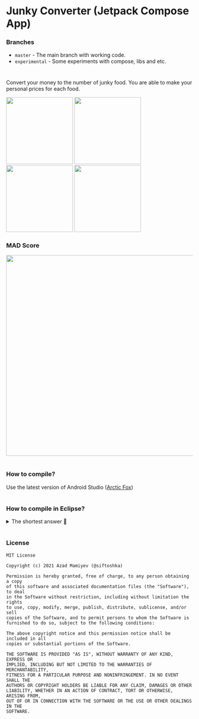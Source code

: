 # Junky Converter (Jetpack Compose App)
### Branches
- ```master``` - The main branch with working code.
- ```experimental``` - Some experiments with compose, libs and etc.
#
Convert your money to the number of junky food. You are able to make your personal prices for each food.
<p>
  <img width="180" src="https://user-images.githubusercontent.com/22058062/140297224-33ca8ef0-ac12-445f-bfeb-189309569357.png">
  <img width="180" src="https://user-images.githubusercontent.com/22058062/139627982-27aebc0e-77a3-414b-8a78-d58b3c0eeba3.png">
  <img width="180" src="https://user-images.githubusercontent.com/22058062/139628284-586148d1-bf01-4239-90f7-d689263b0a40.png">
  <img width="180" src="https://user-images.githubusercontent.com/22058062/139628029-bcdd2507-2524-4a63-8446-0583c638bea0.png">
</p>

### MAD Score
<p>
  <img width="540" src="https://user-images.githubusercontent.com/22058062/140297414-025d82f2-d4d8-4e8f-9908-e013cb48c559.png">
</p>

#
### How to compile?
Use the latest version of Android Studio (<a href="https://developer.android.com/studio">Arctic Fox</a>)
#
### How to compile in Eclipse?
<details>
<summary>The shortest answer 🚀</summary>
  
![](https://media3.giphy.com/media/5xtDarC0XyqmUhD5eDK/giphy.gif?cid=790b761105c7719681cdce16dd101228b007d25f74bc1c98&rid=giphy.gif)
</details>

#
### License
```
MIT License

Copyright (c) 2021 Azad Mamiyev (@siftoshka)

Permission is hereby granted, free of charge, to any person obtaining a copy
of this software and associated documentation files (the "Software"), to deal
in the Software without restriction, including without limitation the rights
to use, copy, modify, merge, publish, distribute, sublicense, and/or sell
copies of the Software, and to permit persons to whom the Software is
furnished to do so, subject to the following conditions:

The above copyright notice and this permission notice shall be included in all
copies or substantial portions of the Software.

THE SOFTWARE IS PROVIDED "AS IS", WITHOUT WARRANTY OF ANY KIND, EXPRESS OR
IMPLIED, INCLUDING BUT NOT LIMITED TO THE WARRANTIES OF MERCHANTABILITY,
FITNESS FOR A PARTICULAR PURPOSE AND NONINFRINGEMENT. IN NO EVENT SHALL THE
AUTHORS OR COPYRIGHT HOLDERS BE LIABLE FOR ANY CLAIM, DAMAGES OR OTHER
LIABILITY, WHETHER IN AN ACTION OF CONTRACT, TORT OR OTHERWISE, ARISING FROM,
OUT OF OR IN CONNECTION WITH THE SOFTWARE OR THE USE OR OTHER DEALINGS IN THE
SOFTWARE.
```
